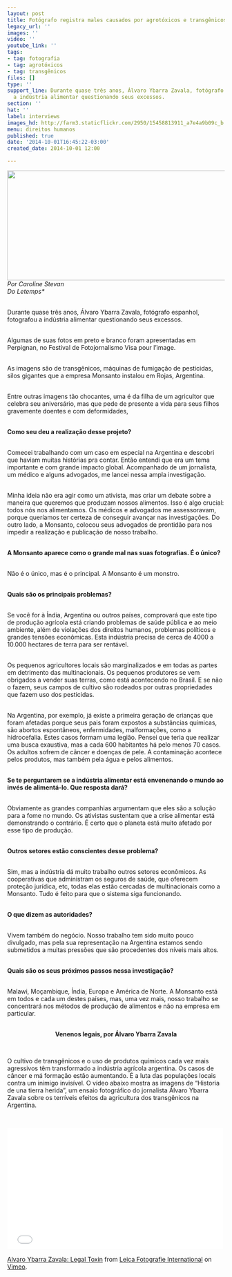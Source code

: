 ```yaml
---
layout: post
title: Fotógrafo registra males causados por agrotóxicos e transgênicos
legacy_url: ''
images: ''
video: ''
youtube_link: ''
tags:
- tag: fotografia
- tag: agrotóxicos
- tag: transgênicos
files: []
type: ''
support_line: Durante quase três anos, Álvaro Ybarra Zavala, fotógrafo espanhol, fotografou
  a indústria alimentar questionando seus excessos.
section: ''
hat: ''
label: interviews
images_hd: http://farm3.staticflickr.com/2950/15458813911_a7e4a9b09c_b.jpg
menu: direitos humanos
published: true
date: '2014-10-01T16:45:22-03:00'
created_date: 2014-10-01 12:00

---
```

<p><em><span contenteditable="false" tabindex="-1"><img alt="" data-widget="image" height="254" src="http://farm3.staticflickr.com/2950/15458813911_a7e4a9b09c_b.jpg" width="600" /></span><br />
Por Caroline Stevan<br />
Do Letemps*</em></p>

<p><br />
Durante quase tr&ecirc;s anos, &Aacute;lvaro Ybarra Zavala, fot&oacute;grafo espanhol, fotografou a ind&uacute;stria alimentar questionando seus excessos.&nbsp;</p>

<p><br />
Algumas de suas fotos em preto e branco foram apresentadas em Perpignan, no Festival de Fotojornalismo Visa pour l&rsquo;image.&nbsp;</p>

<p><br />
As imagens s&atilde;o de transg&ecirc;nicos, m&aacute;quinas de fumiga&ccedil;&atilde;o de pesticidas, silos gigantes que a empresa Monsanto instalou em Rojas, Argentina.&nbsp;</p>

<p><br />
Entre outras imagens t&atilde;o chocantes, uma &eacute; da filha de um agricultor que celebra seu anivers&aacute;rio, mas que pede de presente a vida para seus filhos gravemente doentes e com deformidades,</p>

<p><br />
<strong>Como seu deu a realiza&ccedil;&atilde;o desse projeto?</strong></p>

<p><br />
Comecei trabalhando com um caso em especial na Argentina e descobri que haviam muitas hist&oacute;rias pra contar. Ent&atilde;o entendi que era um tema importante e com grande impacto global. Acompanhado de um jornalista, um m&eacute;dico e alguns advogados, me lancei nessa ampla investiga&ccedil;&atilde;o.</p>

<p><br />
Minha ideia n&atilde;o era agir como um ativista, mas criar um debate sobre a maneira que queremos que produzam nossos alimentos. Isso &eacute; algo crucial: todos n&oacute;s nos alimentamos. Os m&eacute;dicos e advogados me assessoravam, porque quer&iacute;amos ter certeza de conseguir avan&ccedil;ar nas investiga&ccedil;&otilde;es. Do outro lado, a Monsanto, colocou seus advogados de prontid&atilde;o para nos impedir a realiza&ccedil;&atilde;o e publica&ccedil;&atilde;o de nosso trabalho.&nbsp;</p>

<p><br />
<strong>A Monsanto aparece como o grande mal nas suas fotografias. &Eacute; o &uacute;nico?</strong></p>

<p><br />
N&atilde;o &eacute; o &uacute;nico, mas &eacute; o principal. A Monsanto &eacute; um monstro.</p>

<p><br />
<strong>Quais s&atilde;o os principais problemas?</strong></p>

<p><br />
Se voc&ecirc; for &agrave; &Iacute;ndia, Argentina ou outros pa&iacute;ses, comprovar&aacute; que este tipo de produ&ccedil;&atilde;o agr&iacute;cola est&aacute; criando problemas de sa&uacute;de p&uacute;blica e ao meio ambiente, al&eacute;m de viola&ccedil;&otilde;es dos direitos humanos, problemas pol&iacute;ticos e grandes tens&otilde;es econ&ocirc;micas. Esta ind&uacute;stria precisa de cerca de 4000 a 10.000 hectares de terra para ser rent&aacute;vel.</p>

<p><br />
Os pequenos agricultores locais s&atilde;o marginalizados e em todas as partes em detrimento das multinacionais. Os pequenos produtores se vem obrigados a vender suas terras, como est&aacute; acontecendo no Brasil. E se n&atilde;o o fazem, seus campos de cultivo s&atilde;o rodeados por outras propriedades que fazem uso dos pesticidas.</p>

<p><br />
Na Argentina, por exemplo, j&aacute; existe a primeira gera&ccedil;&atilde;o de crian&ccedil;as que foram afetadas porque seus pais foram expostos a subst&acirc;ncias qu&iacute;micas, s&atilde;o abortos espont&acirc;neos, enfermidades, malforma&ccedil;&otilde;es, como a hidrocefalia. Estes casos formam uma legi&atilde;o. Pensei que teria que realizar uma busca exaustiva, mas a cada 600 habitantes h&aacute; pelo menos 70 casos. Os adultos sofrem de c&acirc;ncer e doen&ccedil;as de pele. A contamina&ccedil;&atilde;o acontece pelos produtos, mas tamb&eacute;m pela &aacute;gua e pelos alimentos.</p>

<p><br />
<strong>Se te perguntarem se a ind&uacute;stria alimentar est&aacute; envenenando o mundo ao inv&eacute;s de aliment&aacute;-lo. Que resposta dar&aacute;?</strong></p>

<p><br />
Obviamente as grandes companhias argumentam que eles s&atilde;o a solu&ccedil;&atilde;o para a fome no mundo. Os ativistas sustentam que a crise alimentar est&aacute; demonstrando o contr&aacute;rio. &Eacute; certo que o planeta est&aacute; muito afetado por esse tipo de produ&ccedil;&atilde;o.</p>

<p><br />
<strong>Outros setores est&atilde;o conscientes desse problema?</strong></p>

<p><br />
Sim, mas a ind&uacute;stria d&aacute; muito trabalho outros setores econ&ocirc;micos. As cooperativas que administram os seguros de sa&uacute;de, que oferecem prote&ccedil;&atilde;o jur&iacute;dica, etc, todas elas est&atilde;o cercadas de multinacionais como a Monsanto. Tudo &eacute; feito para que o sistema siga funcionando.</p>

<p><br />
<strong>O que dizem as autoridades?</strong></p>

<p><br />
Vivem tamb&eacute;m do neg&oacute;cio. Nosso trabalho tem sido muito pouco divulgado, mas pela sua representa&ccedil;&atilde;o na Argentina estamos sendo submetidos a muitas press&otilde;es que s&atilde;o procedentes dos n&iacute;veis mais altos.&nbsp;</p>

<p><br />
<strong>Quais s&atilde;o os seus pr&oacute;ximos passos nessa investiga&ccedil;&atilde;o?</strong></p>

<p><br />
Malawi, Mo&ccedil;ambique, &Iacute;ndia, Europa e Am&eacute;rica de Norte. A Monsanto est&aacute; em todos e cada um destes pa&iacute;ses, mas, uma vez mais, nosso trabalho se concentrar&aacute; nos m&eacute;todos de produ&ccedil;&atilde;o de alimentos e n&atilde;o na empresa em particular.&nbsp;</p>

<p style="text-align:center"><br />
<strong>Venenos legais, por &Aacute;lvaro Ybarra Zavala</strong></p>

<p style="text-align:center">&nbsp;</p>

<p>O cultivo de transg&ecirc;nicos e o uso de produtos qu&iacute;micos cada vez mais agressivos t&ecirc;m transformado a ind&uacute;stria agr&iacute;cola argentina. Os casos de c&acirc;ncer e m&aacute; forma&ccedil;&atilde;o est&atilde;o aumentando. &Eacute; a luta das popula&ccedil;&otilde;es locais contra um inimigo invis&iacute;vel. O v&iacute;deo abaixo mostra as imagens de &ldquo;Historia de una tierra herida&rdquo;, um ensaio fotogr&aacute;fico do jornalista &Aacute;lvaro Ybarra Zavala sobre os terr&iacute;veis efeitos da agricultura dos transg&ecirc;nicos na Argentina.</p>

<p>&nbsp;</p>

<p><iframe allowfullscreen="" frameborder="0" height="281" src="//player.vimeo.com/video/102238995?title=0&amp;byline=0&amp;portrait=0" width="500"></iframe></p>

<p><a href="http://vimeo.com/102238995">Alvaro Ybarra Zavala: Legal Toxin</a> from <a href="http://vimeo.com/lfi">Leica Fotografie International</a> on <a href="https://vimeo.com">Vimeo</a>.</p>

